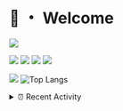 # 👋 ・ Welcome
![](https://komarev.com/ghpvc/?username=Lorenzo0111)

![](https://img.shields.io/badge/Java-ED8B00?style=for-the-badge&logo=java&logoColor=white)
![](https://img.shields.io/badge/JavaScript-323330?style=for-the-badge&logo=javascript&logoColor=F7DF1E)
![](https://img.shields.io/badge/Node.js-339933?style=for-the-badge&logo=nodedotjs&logoColor=white)
![](https://img.shields.io/badge/React-20232A?style=for-the-badge&logo=react&logoColor=61DAFB)

[![](https://github-readme-stats.vercel.app/api?username=Lorenzo0111&show_icons=true&count_private=true)](https://github.com/Lorenzo0111)
![Top Langs](https://github-readme-stats.vercel.app/api/top-langs/?username=Lorenzo0111&layout=compact)

<details>
<summary>⏰ Recent Activity</summary>

<!--RECENT_ACTIVITY:start-->
1. ![prMerged] **Pull request merged:** [Lorenzo0111/RocketPlaceholders#82](https://github.com/Lorenzo0111/RocketPlaceholders/pull/82)
2. ![issueClosed] **Issue closed:** [ZombieStriker/QualityArmory#313](https://github.com/ZombieStriker/QualityArmory/issues/313)
3. ![comment] **Commented:** [ZombieStriker/QualityArmory#313](https://github.com/ZombieStriker/QualityArmory/issues/313#issuecomment-1093956913)
4. ![issueClosed] **Issue closed:** [ZombieStriker/QualityArmory#305](https://github.com/ZombieStriker/QualityArmory/issues/305)
5. ![comment] **Commented:** [ZombieStriker/QualityArmory#305](https://github.com/ZombieStriker/QualityArmory/issues/305#issuecomment-1093955137)
6. ![prMerged] **Pull request merged:** [Lorenzo0111/SpigotUpdatesBot#6](https://github.com/Lorenzo0111/SpigotUpdatesBot/pull/6)
7. ![prMerged] **Pull request merged:** [Lorenzo0111/SpigotUpdatesBot#7](https://github.com/Lorenzo0111/SpigotUpdatesBot/pull/7)
8. ![prMerged] **Pull request merged:** [Lorenzo0111/SpigotUpdatesBot#8](https://github.com/Lorenzo0111/SpigotUpdatesBot/pull/8)
9. ![prMerged] **Pull request merged:** [ZombieStriker/QualityArmory#306](https://github.com/ZombieStriker/QualityArmory/pull/306)
10. ![prMerged] **Pull request merged:** [ZombieStriker/QualityArmory#310](https://github.com/ZombieStriker/QualityArmory/pull/310)
<!--RECENT_ACTIVITY:end-->


<!--RECENT_ACTIVITY:last_update-->
Last Updated: Sunday, April 10th, 2022, 12:19:51 PM
<!--RECENT_ACTIVITY:last_update_end-->
</details>

[issueOpened]: https://cdn.jsdelivr.net/gh/Readme-Workflows/Readme-Icons@main/icons/octicons/IssueOpenedOld.svg
[issueClosed]: https://cdn.jsdelivr.net/gh/Readme-Workflows/Readme-Icons@main/icons/octicons/IssueClosedOld.svg

[prOpened]: https://cdn.jsdelivr.net/gh/Readme-Workflows/Readme-Icons@main/icons/octicons/PullRequestOpened.svg
[prClosed]: https://cdn.jsdelivr.net/gh/Readme-Workflows/Readme-Icons@main/icons/octicons/PullRequestClosed.svg
[prMerged]: https://cdn.jsdelivr.net/gh/Readme-Workflows/Readme-Icons@main/icons/octicons/PullRequestMerged.svg

[comment]: https://cdn.jsdelivr.net/gh/Readme-Workflows/Readme-Icons@main/icons/octicons/Comment.svg

[changesRequested]: https://cdn.jsdelivr.net/gh/Readme-Workflows/Readme-Icons@main/icons/octicons/RequestedChanges.svg
[approved]: https://cdn.jsdelivr.net/gh/Readme-Workflows/Readme-Icons@main/icons/octicons/ApprovedChanges.svg

[repoCreated]: https://cdn.jsdelivr.net/gh/Readme-Workflows/Readme-Icons@main/icons/octicons/Repository.svg
[release]: https://cdn.jsdelivr.net/gh/Readme-Workflows/Readme-Icons@main/icons/octicons/Release.svg
[star]: https://cdn.jsdelivr.net/gh/Readme-Workflows/Readme-Icons@main/icons/octicons/StarredRepository.svg
[wiki]: https://cdn.jsdelivr.net/gh/Readme-Workflows/Readme-Icons@main/icons/octicons/Wiki.svg
[fork]: https://cdn.jsdelivr.net/gh/Readme-Workflows/Readme-Icons@main/icons/octicons/ForkedRepository.svg
[people]: https://cdn.jsdelivr.net/gh/Readme-Workflows/Readme-Icons@main/icons/octicons/People.svg
